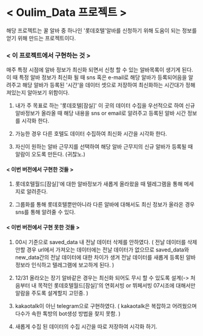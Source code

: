 
# < Oulim_Data 프로젝트 >

해당 프로젝트는 꿀 알바 중 하나인 '롯데호텔'알바를 신청하기 위해 도움이 되는 정보를 얻기 위해 만드는 프로젝트이다.


### < 이 프로젝트에서 구현하는 것 >

 매주 특정 시점에 알바 정보가 최신화 되면서 신청 할 수 있는 알바목록이
생기게 된다.
 이 때 특정 알바 정보가 최신화 될 때 sns 혹은 e-mail로 해당 알바가 등록되어음을 알려주고 해당 알바가 등록된 '시간'을 데이터 셋으로 저장하여 최신화하는 시간대가 정해져있는지 알아보기 위함이다.


1. 내가 주 목표로 하는 '롯데호텔[잠실]' 이 곳의 데이터 수집을 우선적으로 하여 신규 알바정보가 올라올 때 해당 내용을 sns or email로 알려주고 등록된 알바 시간 정보를 시각화 한다.
   
2. 가능한 경우 다른 호텔도 데이터 수집하여 최신화 시간을 시각화 한다.

3. 자신이 원하는 알바 근무지를 선택하여 해당 알바 근무지의 신규 알바가 등록될 때 알람이 오도록 만든다. (귀찮노.)



#### < 이번 버전에서 구현한 것들 >

1. 롯데호텔월드[잠실]'에 대한 알바정보가 새롭게 올라왔을 때 텔레그램을 통해 메세지로 알려준다.

2. 그룹화를 통해 롯데호텔뿐만아니라 다른 알바에 대해서도 최신 정보가 올라온 경우 sns를 통해 알려줄 수 있다.


#### < 이번 버전에서 구현 못한 것들 >

1. 00시 기준으로 saved_data 내 전날 데이터 삭제를 안하였다. 
( 전날 데이터를 삭제 안할 경우 url에서 가져오는 데이터에는 전날 데이터가 없으므로 saved_data와 new_data간의 전날 데이터에 대한 차이가 생겨 전날 데이터를 새롭게 등록된 알바정보라 인식하고 텔레그램에 보고하게 된다. )

2. 12/31 올라오는 장기 알바같은 경우는 최신화 되어도 무시 할 수 있도록 설계(-> 처음부터 내 목적인 롯데호텔월드[잠실]'의 연회서빙 or 뷔페서빙 07시조에 대해서만 알람을 주도록 설계할지 고민중. )

3. kakaotalk이 아닌 telegram으로 구현하였다.
( kakaotalk은 복잡하고 어려웠으며 다수가 속한 톡방의 bot생성 방법을 찾지 못함. )

4. 새롭게 수집 된 데이터의 수집 시간을 따로 저장하여 시각화 하기. 